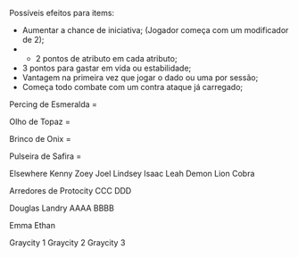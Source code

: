Possíveis efeitos para items:

- Aumentar a chance de iniciativa; (Jogador começa com um modificador de 2);
- + 2 pontos de atributo em cada atributo;
- 3 pontos para gastar em vida ou estabilidade;
- Vantagem na primeira vez que jogar o dado ou uma por sessão;
- Começa todo combate com um contra ataque já carregado;



Percing de Esmeralda = 

Olho de Topaz = 

Brinco de Onix = 

Pulseira de Safira = 




Elsewhere
Kenny
Zoey
Joel
Lindsey
Isaac
Leah
Demon
Lion
Cobra

Arredores de Protocity
CCC
DDD


Douglas Landry
AAAA
BBBB

Emma
Ethan

Graycity 1
Graycity 2
Graycity 3
